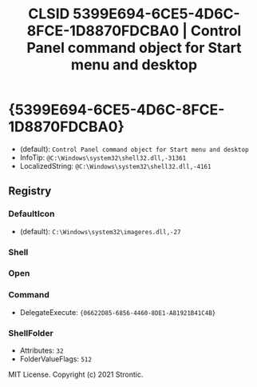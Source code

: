 ﻿---
title: "CLSID 5399E694-6CE5-4D6C-8FCE-1D8870FDCBA0 | Control Panel command object for Start menu and desktop"
excerpt: What is COM-Object CLSID 5399E694-6CE5-4D6C-8FCE-1D8870FDCBA0?
---

# {5399E694-6CE5-4D6C-8FCE-1D8870FDCBA0}

* (default): `Control Panel command object for Start menu and desktop`
* InfoTip: `@C:\Windows\system32\shell32.dll,-31361`
* LocalizedString: `@C:\Windows\system32\shell32.dll,-4161`

## Registry


### DefaultIcon

* (default): `C:\Windows\system32\imageres.dll,-27`

### Shell


### Open


### Command

* DelegateExecute: `{06622D85-6856-4460-8DE1-A81921B41C4B}`

### ShellFolder

* Attributes: `32`
* FolderValueFlags: `512`

MIT License. Copyright (c) 2021 Strontic.


